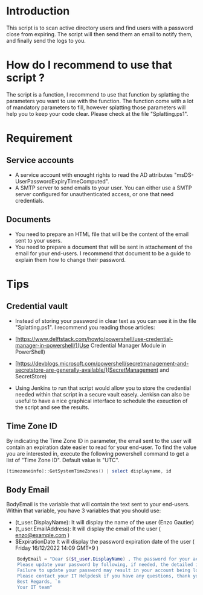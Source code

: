 # Introduction

This script is to scan active directory users and find users with a password close from expiring.
The script will then send them an email to notify them, and finally send the logs to you.

# How do I recommend to use that script ?

The script is a function, I recommend to use that function by splatting the parameters you want to use with the function.
The function come with a lot of mandatory parameters to fill, however splatting those parameters will help you to keep your code clear.
Please check at the file "Splatting.ps1".


# Requirement

## Service accounts

* A service account with enought rights to read the AD attributes "msDS-UserPasswordExpiryTimeComputed".
* A SMTP server to send emails to your user. You can either use a SMTP server configured for unauthenticated access, or one that need credentials.

## Documents

* You need to prepare an HTML file that will be the content of the email sent to your users.
* You need to prepare a document that will be sent in attachement of the email for your end-users. I recommend that document to be a guide to explain them how to change their password.


# Tips 

## Credential vault

* Instead of storing your password in clear text as you can see it in the file "Splatting.ps1". I recommend you reading those articles:
*  [https://www.delftstack.com/howto/powershell/use-credential-manager-in-powershell/](Use Credential Manager Module in PowerShell)
*  [https://devblogs.microsoft.com/powershell/secretmanagement-and-secretstore-are-generally-available/](SecretManagement and SecretStore)

* Using Jenkins to run that script would allow you to store the credential needed within that script in a secure vault easely. Jenkisn can also be useful to have a nice graphical interface to schedule the exeuction of the script and see the results.

## Time Zone ID 

By indicating the Time Zone ID in parameter, the email sent to the user will contain an expiration date easier to read for your end-user.
To find the value you are interested in, execute the following powershell command to get a list of "Time Zone ID".
Default value is "UTC".

```powershell
[timezoneinfo]::GetSystemTimeZones() | select displayname, id
```

## Body Email

BodyEmail is the variable that will contain the text sent to your end-users.
Within that variable, you have 3 variables that you should use:

* $($t_user.DisplayName): It will display the name of the user (Enzo Gautier)
* $($t_user.EmailAddress): It will display the email of the user ( enzo@example.com )
* $ExpirationDate It will display the password expiration date of the user ( Friday 16/12/2022 14:09 GMT+9 )

```powershell
    BodyEmail = "Dear $($t_user.DisplayName) , The password for your account $($t_user.EmailAddress) is due to expire on $ExpirationDate. `n
    Please update your password by following, if needed, the detailed instructions available in attachment. `n
    Failure to update your password may result in your account being locked out. `n 
    Please contact your IT Helpdesk if you have any questions, thank you. `n
    Best Regards, `n
    Your IT team"
```